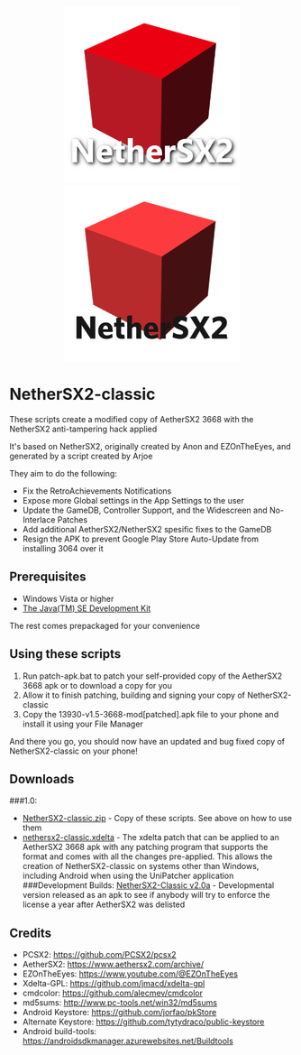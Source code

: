 <p align="center">
  <img width="312" height="312" src="/.github/assets/logo_light.png#gh-dark-mode-only">
  <img width="312" height="312" src="/.github/assets/logo_dark.png#gh-light-mode-only">
</p>

# NetherSX2-classic
These scripts create a modified copy of AetherSX2 3668 with the NetherSX2 anti-tampering hack applied
  
It's based on NetherSX2, originally created by Anon and EZOnTheEyes, and generated by a script created by Arjoe

They aim to do the following:
* Fix the RetroAchievements Notifications
* Expose more Global settings in the App Settings to the user
* Update the GameDB, Controller Support, and the Widescreen and No-Interlace Patches
* Add additional AetherSX2/NetherSX2 spesific fixes to the GameDB
* Resign the APK to prevent Google Play Store Auto-Update from installing 3064 over it

## Prerequisites
* Windows Vista or higher
* [The Java(TM) SE Development Kit](https://www.oracle.com/java/technologies/downloads/#jdk21-windows)

The rest comes prepackaged for your convenience

## Using these scripts
1. Run patch-apk.bat to patch your self-provided copy of the AetherSX2 3668 apk or to download a copy for you
2. Allow it to finish patching, building and signing your copy of NetherSX2-classic
3. Copy the 13930-v1.5-3668-mod[patched].apk file to your phone and install it using your File Manager

And there you go, you should now have an updated and bug fixed copy of NetherSX2-classic on your phone!

## Downloads
###1.0: 
* [NetherSX2-classic.zip](https://github.com/Trixarian/NetherSX2-classic/releases/download/1.0/NetherSX2-classic.zip) - Copy of these scripts. See above on how to use them
* [nethersx2-classic.xdelta](https://github.com/Trixarian/NetherSX2-classic/releases/download/1.0/nethersx2-classic.xdelta) - The xdelta patch that can be applied to an AetherSX2 3668 apk with any patching program that supports the format and comes with all the changes pre-applied. This allows the creation of NetherSX2-classic on systems other than Windows, including Android when using the UniPatcher application
###Development Builds:
[NetherSX2-Classic v2.0a](https://github.com/Trixarian/NetherSX2-classic/releases/download/2.0a/15210-v2.0-3668-signed.apk) - Developmental version released as an apk to see if anybody will try to enforce the license a year after AetherSX2 was delisted

## Credits
* PCSX2: <https://github.com/PCSX2/pcsx2> 
* AetherSX2: <https://www.aethersx2.com/archive/> 
* EZOnTheEyes: <https://www.youtube.com/@EZOnTheEyes>
* Xdelta-GPL: <https://github.com/jmacd/xdelta-gpl>
* cmdcolor: <https://github.com/alecmev/cmdcolor>
* md5sums: http://www.pc-tools.net/win32/md5sums
* Android Keystore: <https://github.com/jorfao/pkStore>
* Alternate Keystore: <https://github.com/tytydraco/public-keystore>
* Android build-tools: <https://androidsdkmanager.azurewebsites.net/Buildtools>
